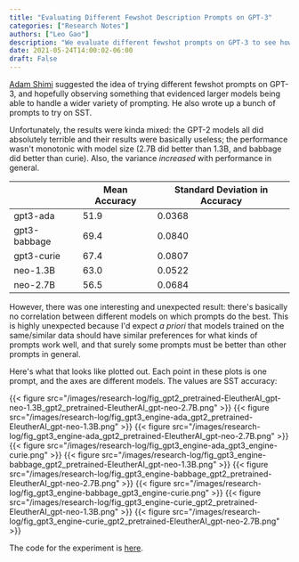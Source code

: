 ```yaml
---
title: "Evaluating Different Fewshot Description Prompts on GPT-3"
categories: ["Research Notes"]
authors: ["Leo Gao"]
description: "We evaluate different fewshot prompts on GPT-3 to see how it changes performance."
date: 2021-05-24T14:00:02-06:00
draft: False
---
```


[Adam Shimi](https://www.alignmentforum.org/users/adamshimi) suggested the idea of trying different fewshot prompts on GPT-3, and hopefully observing something that evidenced larger models being able to handle a wider variety of prompting. He also wrote up a bunch of prompts to try on SST. 

Unfortunately, the results were kinda mixed: the GPT-2 models all did absolutely terrible and their results were basically useless; the performance wasn't monotonic with model size (2.7B did better than 1.3B, and babbage did better than curie). Also, the variance *increased* with performance in general.

|              | Mean Accuracy | Standard Deviation in Accuracy |
|--------------|---------------|--------------------------------|
| gpt3-ada     | 51.9          | 0.0368                         |
| gpt3-babbage | 69.4          | 0.0840                         |
| gpt3-curie   | 67.4          | 0.0807                         |
| neo-1.3B     | 63.0          | 0.0522                         |
| neo-2.7B     | 56.5          | 0.0684                         |

However, there was one interesting and unexpected result: there's basically no correlation between different models on which prompts do the best. This is highly unexpected because I'd expect *a priori* that models trained on the same/similar data should have similar preferences for what kinds of prompts work well, and that surely some prompts must be better than other prompts in general. 

Here's what that looks like plotted out. Each point in these plots is one prompt, and the axes are different models. The values are SST accuracy:

{{< figure src="/images/research-log/fig_gpt2_pretrained-EleutherAI_gpt-neo-1.3B_gpt2_pretrained-EleutherAI_gpt-neo-2.7B.png" >}}
{{< figure src="/images/research-log/fig_gpt3_engine-ada_gpt2_pretrained-EleutherAI_gpt-neo-1.3B.png" >}}
{{< figure src="/images/research-log/fig_gpt3_engine-ada_gpt2_pretrained-EleutherAI_gpt-neo-2.7B.png" >}}
{{< figure src="/images/research-log/fig_gpt3_engine-ada_gpt3_engine-curie.png" >}}
{{< figure src="/images/research-log/fig_gpt3_engine-babbage_gpt2_pretrained-EleutherAI_gpt-neo-1.3B.png" >}}
{{< figure src="/images/research-log/fig_gpt3_engine-babbage_gpt2_pretrained-EleutherAI_gpt-neo-2.7B.png" >}}
{{< figure src="/images/research-log/fig_gpt3_engine-babbage_gpt3_engine-curie.png" >}}
{{< figure src="/images/research-log/fig_gpt3_engine-curie_gpt2_pretrained-EleutherAI_gpt-neo-1.3B.png" >}}
{{< figure src="/images/research-log/fig_gpt3_engine-curie_gpt2_pretrained-EleutherAI_gpt-neo-2.7B.png" >}}

The code for the experiment is [here](https://gist.github.com/leogao2/d156d8e0f49ac83b239dde3819668b4b).